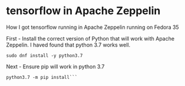 # tensorflow in Apache Zeppelin
How I got tensorflow running in Apache Zeppelin running on Fedora 35

First - Install the correct version of Python that will work with Apache Zeppelin. I haved found that python 3.7 works well.

```sudo dnf install -y python3.7```

Next - Ensure pip will work in python 3.7
```python3.7 -m ensurepip
python3.7 -m pip install```
